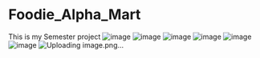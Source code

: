 # Foodie_Alpha_Mart
This is my Semester project
![image](https://user-images.githubusercontent.com/114800813/216830582-7721348e-0f6e-4e09-9f3a-c0ba19eedc2b.png)
![image](https://user-images.githubusercontent.com/114800813/216830588-67b9b23c-d32a-451b-a2b9-c03d4ac3f4ad.png)
![image](https://user-images.githubusercontent.com/114800813/216830604-7e493566-02fc-4c85-bdce-86707cd889cc.png)
![image](https://user-images.githubusercontent.com/114800813/216830634-27f50ae3-b750-4741-8aff-46aa3b76b02b.png)
![image](https://user-images.githubusercontent.com/114800813/216830646-a10c7cbc-8351-4238-ae83-1debc2d9c362.png)
![image](https://user-images.githubusercontent.com/114800813/216830627-b5271c46-31bf-4b06-be0d-bd04b819eaae.png)
![Uploading image.png…]()


